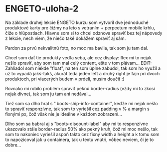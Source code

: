 # ENGETO-uloha-2

Na základe druhej lekcie ENGETO kurzu som vytvoril dve jednoduché produktové karty pre čižmy na leto s vetraním + perpeetum mobile krhlu, čiže o hlúpostiach. Hlavne som si to chcel odznova spraviť bez tej nápovedy z lekcie, nech viem, že niečo také dokážem spraviť aj sám. 

Pardon za prvú nekvalitnú foto, no moc ma bavila, tak som ju tam dal. 

Chcel som dať tie produkty vedľa seba, ale cez display: flex mi to nejak nešlo spraviť, aby som tam mal celý content, ešte v tom plávam... EDIT: Zahliadol som niekde "float", na ten som úplne zabudol, tak som ho využil a už to vypadá jakš-takš, akurát teda jeden left a druhý right je fajn pri dvoch produktoch, pri viacerých budem v prdeli, musím doučiť :)

Rovnako mi robilo problém spraviť peknú border-radius (vždy mi to zkosí nejak divne), tak som ju tam ani nedával... 

Tiež som sa dlho hral s ".boots-ship-info-container", keďže mi nejak nešlo to spraviť responzívne, tak som to vyriešil cez padding v % a margin s fixnými px, čož však nie je ideálne v každom zobrazení...

Dlho som sa babral aj s "boots-discount-label" aby mi to responzívne ukazovalo stále border-radius 50% ako pekný kruh, čož mi moc nešlo, tak som to nakoniec vyriešil aspoň takto cez fixný width a height a k tomu som to napozicoval jak u containera, tak u textu vnútri, vôbec neviem, či je to dobre...
